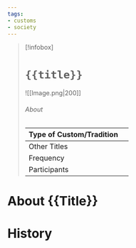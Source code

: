 ```yaml
---
tags:
- customs
- society
---
```

> [!infobox]
> # `{{title}}`
> ![[Image.png|200]]
> ###### About
> | Type of Custom/Tradition |   |
> | ---- | ---- |
> | Other Titles |  |
> | Frequency |  |
> | Participants |   |

# About {{Title}}



# History


